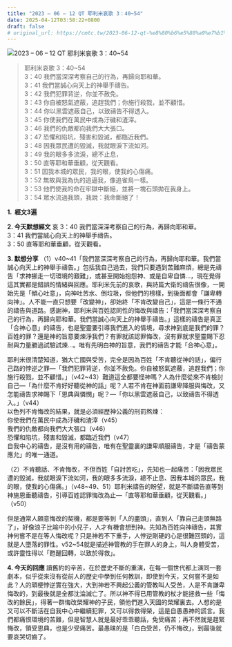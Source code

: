 ```yaml
---
title: "2023 – 06 – 12 QT 耶利米哀歌 3：40~54"
date: 2025-04-12T03:58:22+0800
draft: false
# original_url: https://cmtc.tw/2023-06-12-qt-%e8%80%b6%e5%88%a9%e7%b1%b3%e5%93%80%e6%ad%8c-3%ef%bc%9a4054
---
```


![2023 – 06 – 12 QT  耶利米哀歌 3：40\~54](/images/qt.jpg  "2023 – 06 – 12 QT  耶利米哀歌 3：40\~54")

> 耶利米哀歌 3：40\~54  
> 3：40 我們當深深考察自己的行為，再歸向耶和華。  
> 3：41 我們當誠心向天上的神舉手禱告。  
> 3：42 我們犯罪背逆，你並不赦免。  
> 3：43 你自被怒氣遮蔽，追趕我們；你施行殺戮，並不顧惜。  
> 3：44 你以黑雲遮蔽自己，以致禱告不得透入。  
> 3：45 你使我們在萬民中成為汙穢和渣滓。  
> 3：46 我們的仇敵都向我們大大張口。  
> 3：47 恐懼和陷坑，殘害和毀滅，都臨近我們。  
> 3：48 因我眾民遭的毀滅，我就眼淚下流如河。  
> 3：49 我的眼多多流淚，總不止息，  
> 3：50 直等耶和華垂顧，從天觀看。  
> 3：51 因我本城的眾民，我的眼，使我的心傷痛。  
> 3：52 無故與我為仇的追逼我，像追雀鳥一樣。  
> 3：53 他們使我的命在牢獄中斷絕，並將一塊石頭拋在我身上。  
> 3：54 眾水流過我頭，我說：我命斷絕了！

**1.  經文3遍**

**2. 今天默想經文**
哀 3：40 我們當深深考察自己的行為，再歸向耶和華。  
3：41 我們當誠心向天上的神舉手禱告。  
3：50 直等耶和華垂顧，從天觀看。

**3. 默想分享**
（1）v40\~41「我們當深深考察自己的行為，再歸向耶和華。我們當誠心向天上的神舉手禱告。」包括我自己過去，我們只要遇到苦難麻煩，總是先禱告「求神挪走一切環境的艱難」，或甚至開始抱怨神、或是自卑自憐…，現在覺得這其實都是錯誤的情緒與回應。耶利米先前的哀歌，與詩篇大衛的禱告很像，一開始先是「傾心吐意」，向神吐苦水、倒垃圾，但他們的榜樣，到後面都會「謙卑轉向神」。人不能一直只想要「改變神」，卻始終「不肯改變自己」，這是一條行不通的禱告與道路。感謝神，耶利米與百姓認同性的悔改與禱告：「我們當深深考察自己的行為，再歸向耶和華。我們當誠心向天上的神舉手禱告。」這樣的禱告是真正「合神心意」的禱告，也是聖靈要引導我們進入的情境，尋求神到底是我們的罪？百姓的罪？還是神的旨意要煉淨我們？有罪就該認罪悔改，沒有罪就求聖靈賜下忍耐與力量勝過試驗試煉…。唯有先明白神的旨意，我們的禱告才能「合神心意」。

耶利米很清楚知道，猶大亡國與受苦，完全是因為百姓「不肯聽從神的話」，偏行己路的悖逆之罪—「我們犯罪背逆，你並不赦免。你自被怒氣遮蔽，追趕我們；你施行殺戮，並不顧惜。」（v42\~43）難道這全都要怪神嗎？人為什麼從來不肯檢討自己—「為什麼不肯好好聽從神的話」呢？人若不肯在神面前謙卑降服與悔改，又怎能禱告求神賜下「恩典與憐憫」呢？—「你以黑雲遮蔽自己，以致禱告不得透入。」（v44）  
以色列不肯悔改的結果，就是必須經歷神公義的刑罰熬煉：  
你使我們在萬民中成為汙穢和渣滓（v45）  
我們的仇敵都向我們大大張口（v46）  
恐懼和陷坑，殘害和毀滅，都臨近我們（v47）  
自我中心的禱告，是沒有用的禱告，唯有在聖靈裏的謙卑順服禱告，才是「禱告蒙應允」的唯一通道。

（2）不肯聽話、不肯悔改，不但百姓「自討苦吃」，先知也一起痛苦：「因我眾民遭的毀滅，我就眼淚下流如河，我的眼多多流淚，總不止息、因我本城的眾民，我的眼，使我的心傷痛。」（v48\~49、51）耶利米禱告的盼望，就是不斷禱告直等到神施恩垂聽禱告，引導百姓認罪悔改為止—「直等耶和華垂顧，從天觀看。」（v50）

但是通常人願意悔改的契機，都是要等到「人的盡頭」，直到人「靠自己走頭無路了」，好像浪子比喻中的小兒子，人才有機會想到神。先知為百姓向神禱告，其實神何嘗不是在等人悔改呢？只是神若不下重手，人悖逆剛硬的心是很難回頭的，這就是人墮落的罪性。v52\~54就是描述神管教的手在罪人的身上，叫人身體受苦，或許靈性得以「甦醒回轉，以致於得救」。

**4. 今天的回應**
讀舊約的辛苦，在於歷史不斷的重演，在每一個世代都上演同一套劇本，似乎從來沒有從前人的歷史中學到任何教訓，即使到今天，又何嘗不是如此？人的頑梗悖逆實在強大，大到神若不興起公義的管教叫人受苦，人是不肯謙卑悔改的，到最後就是全都沈淪滅亡了。所以神不得已用管教的杖才能拯救一些「悔改的餘民」，得著一群悔改榮耀神的子民，領他們進入天國的榮耀裏去。人想的是又可以不斷活在自我中心中繼續犯罪，又可以得救得榮，這是自愚愚神的謊言。我們都痛恨環境的苦難，但是智慧人就是最好乖乖聽話，免受痛苦；再不然就是趕緊悔改，領受恩典，也是少受痛苦。最愚昧的是「白白受苦，仍不悔改」，到最後就要哀哭切齒了。
